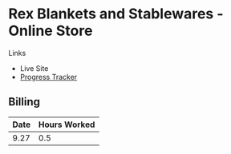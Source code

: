 # Rex Blankets and Stablewares - Online Store

Links
* Live Site
* [Progress Tracker](https://trello.com/b/Xz7ooDuB/rex-online-store)

## Billing

Date|Hours Worked
---|-----
9.27|0.5
